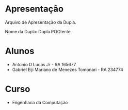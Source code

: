 # Apresentação

Arquivo de Apresentação da Dupla.

Nome da Dupla: Dupla POOtente

# Alunos
* Antonio D Lucas Jr - RA 165677
* Gabriel Eiji Mariano de Menezes Tomonari - RA 234774

# Curso

- Engenharia da Computação
